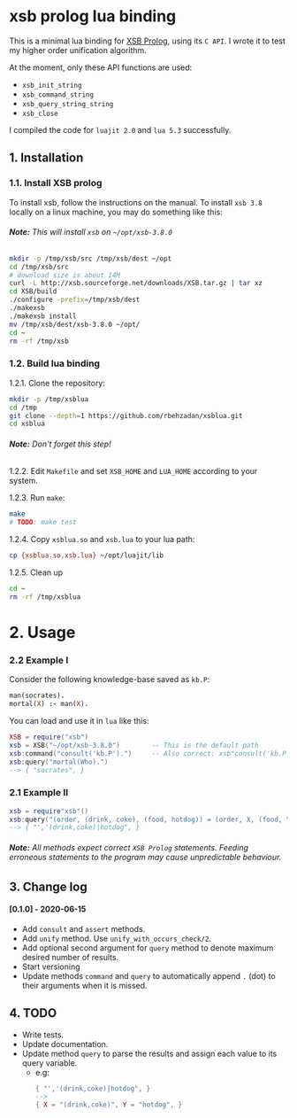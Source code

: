 # xsb prolog lua binding

This is a minimal lua binding for [XSB Prolog](http://xsb.sourceforge.net/), using its `C API`.
I wrote it to test my higher order unification algorithm.

At the moment, only these API functions are used:
- `xsb_init_string`
- `xsb_command_string`
- `xsb_query_string_string`
- `xsb_close`

I compiled the code for `luajit 2.0` and `lua 5.3` successfully.

## 1. Installation

### 1.1. Install XSB prolog
To install xsb, follow the instructions on the manual.
To install `xsb 3.8` locally on a linux machine, you may do something like this:

###### **Note:** *This will install `xsb` on `~/opt/xsb-3.8.0`*


```sh
mkdir -p /tmp/xsb/src /tmp/xsb/dest ~/opt
cd /tmp/xsb/src
# download size is about 14M
curl -L http://xsb.sourceforge.net/downloads/XSB.tar.gz | tar xz
cd XSB/build
./configure -prefix=/tmp/xsb/dest
./makexsb
./makexsb install
mv /tmp/xsb/dest/xsb-3.8.0 ~/opt/
cd ~
rm -rf /tmp/xsb
```

### 1.2. Build lua binding

1.2.1. Clone the repository:

```sh
mkdir -p /tmp/xsblua
cd /tmp
git clone --depth=1 https://github.com/rbehzadan/xsblua.git
cd xsblua
```

###### **Note:** *Don't forget this step!*
1.2.2. Edit `Makefile` and set `XSB_HOME` and `LUA_HOME` according to your system.

1.2.3. Run `make`:
```sh
make
# TODO: make test
```

1.2.4. Copy `xsblua.so` and `xsb.lua` to your lua path:
```sh
cp {xsblua.so,xsb.lua} ~/opt/luajit/lib
```

1.2.5. Clean up
```sh
cd ~
rm -rf /tmp/xsblua
```

# 2. Usage

### 2.2 Example I
Consider the following knowledge-base saved as `kb.P`:
```prolog
man(socrates).
mortal(X) :- man(X).
```

You can load and use it in `lua` like this:
```lua
XSB = require("xsb")
xsb = XSB("~/opt/xsb-3.8.0")        -- This is the default path
xsb:command("consult('kb.P').")     -- Also correct: xsb"consult('kb.P')."
xsb:query("mortal(Who).")
--> { "socrates", }
```

### 2.1 Example II
```lua
xsb = require"xsb"()
xsb:query("(order, (drink, coke), (food, hotdog)) = (order, X, (food, Y)).")
--> { "','(drink,coke)|hotdog", }
```

###### **Note:** *All methods expect correct `XSB Prolog` statements. Feeding erroneous statements to the program may cause unpredictable behaviour.*

## 3. Change log
#### [0.1.0] - 2020-06-15
- Add `consult` and `assert` methods.
- Add `unify` method. Use `unify_with_occurs_check/2`.
- Add optional second argument for `query` method to denote maximum desired number of results.
- Start versioning
- Update methods `command` and `query` to automatically append `.` (dot) to their arguments when it is missed.

## 4. TODO
- Write tests.
- Update documentation.
- Update method `query` to parse the results and assign each value to its query variable.
    * e.g:
        ```lua
        { "','(drink,coke)|hotdog", }
        -->
        { X = "(drink,coke)", Y = "hotdog", }
        ```
